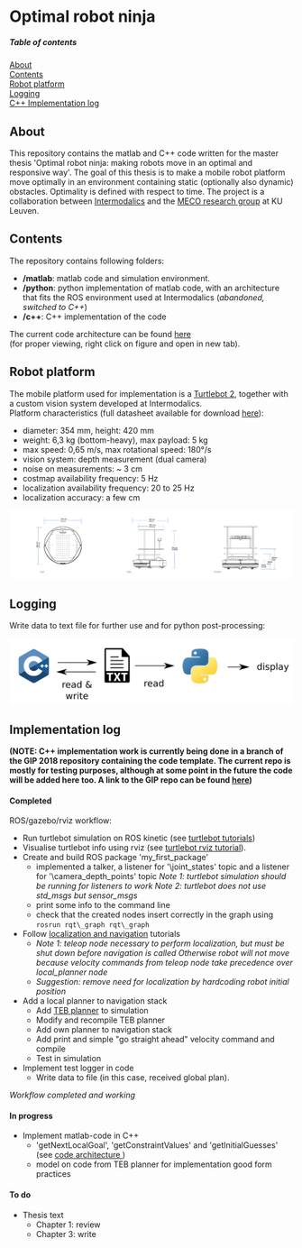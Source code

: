 # Optimal robot ninja

<!---
***NOTE:  
This repository is not being updated for the moment, as C++ implementation work is being done in a template defined in the GIP 2018 repository and will be added here later. A link to this repo can be found [here](https://github.com/intermodalics-gip/omg_ros).***
-->

##### Table of contents 
[About](#about)  
[Contents](#contents)  
[Robot platform](#robot-platform)  
[Logging](#logging)  
[C++ Implementation log](#implementation-log)  

## About
This repository contains the matlab and C++ code written for the master thesis 'Optimal robot ninja: making robots move in an optimal and responsive way'. The goal of this thesis is to make a mobile robot platform move optimally in an environment containing static (optionally also dynamic) obstacles. Optimality is defined with respect to time. The project is a collaboration between [Intermodalics](https://www.intermodalics.eu/) and the [MECO research group](https://www.mech.kuleuven.be/en/pma/research/meco/) at KU Leuven.

## Contents
The repository contains following folders:
 - __/matlab__: matlab code and simulation environment.
 - __/python__: python implementation of matlab code, with an architecture that fits the ROS environment used at Intermodalics (*abandoned, switched to C++*)
 - __/c++__: C++ implementation of the code

The current code architecture can be found [here](https://github.com/Michael-Purser/Optimal-Robot-Ninja/blob/master/architecture.png)  
(for proper viewing, right click on figure and open in new tab).

## Robot platform
The mobile platform used for implementation is a [Turtlebot 2](http://www.willowgarage.com/turtlebot), together with a custom vision system developed at Intermodalics.  
Platform characteristics (full datasheet available for download [here](http://bit.ly/1L2FIzG)):
 - diameter: 354 mm, height: 420 mm
 - weight: 6,3 kg (bottom-heavy), max payload: 5 kg
 - max speed: 0,65 m/s, max rotational speed: 180°/s
 - vision system: depth measurement (dual camera)
 - noise on measurements: ~ 3 cm
 - costmap availability frequency: 5 Hz
 - localization availability frequency: 20 to 25 Hz
 - localization accuracy: a few cm

![figure of turtlebot](https://github.com/Michael-Purser/Optimal-Robot-Ninja/blob/master/turtlebot2_info.png "Turtlebot 2 schematics")


## Logging
Write data to text file for further use and for python post-processing:

![logging](https://github.com/Michael-Purser/Optimal-Robot-Ninja/blob/master/logging.png "logging strategy")



<!---
## Current work
Current working points, in order of importance:
 - Adaptation of code architecture to fit within the ROS-framework used at Intermodalics. Addition of thread separation. (update: after discussion, decided to work in [this repo](https://github.com/intermodalics-gip/omg_ros) for now; later code will be added to this repo again).
 - Implementation of conversion costmap -> point measurements.
 - Examination of new functionality taking into account initial environment knowledge.
 - Examination of new functionality dealing with the delay between measurement and actuation (due to processing and planning).
 - Examination of pointers and memory preallocation to make the C++ code run faster.
-->

## Implementation log

**(NOTE: C++ implementation work is currently being done in a branch of the GIP 2018 repository containing the code template. The current repo is mostly for testing purposes, although at some point in the future the code will be added here too. A link to the GIP repo can be found [here](https://github.com/intermodalics-gip/omg_ros))**


#### Completed
ROS/gazebo/rviz workflow:
 * Run turtlebot simulation on ROS kinetic (see [turtlebot tutorials](http://wiki.ros.org/turtlebot/Tutorials/indigo/Turtlebot%20Installation))
 * Visualise turtlebot info using rviz (see [turtlebot rviz tutorial](http://wiki.ros.org/turtlebot/Tutorials/indigo/3D%20Visualisation)).
 * Create and build ROS package 'my\_first\_package'
    * implemented a talker, a listener for '\\joint\_states' topic and a listener for '\\camera\_depth\_points' topic
    *Note 1: turtlebot simulation should be running for listeners to work*
    *Note 2: turtlebot does not use std\_msgs but sensor\_msgs*
    * print some info to the command line 
    * check that the created nodes insert correctly in the graph using `rosrun rqt\_graph rqt\_graph`
 * Follow [localization and navigation](http://wiki.ros.org/turtlebot_navigation/Tutorials/Autonomously%20navigate%20in%20a%20known%20map) tutorials
    * *Note 1: teleop node necessary to perform localization, but must be shut down before navigation is called
    Otherwise robot will not move because velocity commands from teleop node take precedence over local\_planner node* 
    * *Suggestion: remove need for localization by hardcoding robot initial position*
* Add a local planner to navigation stack
    * Add [TEB planner](https://github.com/rst-tu-dortmund/teb_local_planner) to simulation
    * Modify and recompile TEB planner
    * Add own planner to navigation stack
    * Add print and simple "go straight ahead" velocity command and compile
    * Test in simulation
* Implement test logger in code
    * Write data to file (in this case, received global plan).

*Workflow completed and working*


#### In progress
 * Implement matlab-code in C++
    * 'getNextLocalGoal', 'getConstraintValues' and 'getInitialGuesses' (see [code architecture ](https://github.com/Michael-Purser/Optimal-Robot-Ninja/blob/master/architecture.png))
    * model on code from TEB planner for implementation good form practices

#### To do
 * Thesis text
    * Chapter 1: review
    * Chapter 3: write

